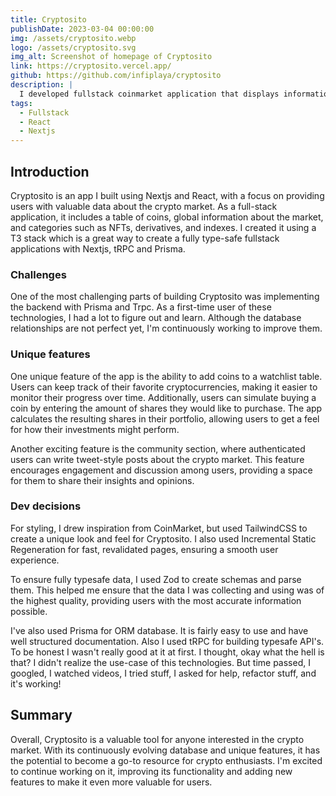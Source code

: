 ```yaml
---
title: Cryptosito
publishDate: 2023-03-04 00:00:00
img: /assets/cryptosito.webp
logo: /assets/cryptosito.svg
img_alt: Screenshot of homepage of Cryptosito
link: https://cryptosito.vercel.app/
github: https://github.com/infiplaya/cryptosito
description: |
  I developed fullstack coinmarket application that displays informations about cryptocurrencies.
tags:
  - Fullstack
  - React
  - Nextjs
---
```


## Introduction
Cryptosito is an app I built using Nextjs and React, with a focus on providing users with valuable data about the crypto market. As a full-stack application, it includes a table of coins, global information about the market, and categories such as NFTs, derivatives, and indexes. I created it using a T3 stack which is a great way to create a fully type-safe fullstack applications with Nextjs, tRPC and Prisma.

### Challenges
One of the most challenging parts of building Cryptosito was implementing the backend with Prisma and Trpc. As a first-time user of these technologies, I had a lot to figure out and learn. Although the database relationships are not perfect yet, I'm continuously working to improve them.

### Unique features
One unique feature of the app is the ability to add coins to a watchlist table. Users can keep track of their favorite cryptocurrencies, making it easier to monitor their progress over time. Additionally, users can simulate buying a coin by entering the amount of shares they would like to purchase. The app calculates the resulting shares in their portfolio, allowing users to get a feel for how their investments might perform.

Another exciting feature is the community section, where authenticated users can write tweet-style posts about the crypto market. This feature encourages engagement and discussion among users, providing a space for them to share their insights and opinions.

### Dev decisions
For styling, I drew inspiration from CoinMarket, but used TailwindCSS to create a unique look and feel for Cryptosito. I also used Incremental Static Regeneration for fast, revalidated pages, ensuring a smooth user experience.

To ensure fully typesafe data, I used Zod to create schemas and parse them. This helped me ensure that the data I was collecting and using was of the highest quality, providing users with the most accurate information possible.

I've also used Prisma for ORM database. It is fairly easy to use and have well structured documentation. Also I used tRPC for building typesafe API's. To be honest I wasn't really good at it at first. I thought, okay what the hell is that? I didn't realize the use-case of this technologies. But time passed, I googled, I watched videos, I tried stuff, I asked for help, refactor stuff, and it's working!

## Summary
Overall, Cryptosito is a valuable tool for anyone interested in the crypto market. With its continuously evolving database and unique features, it has the potential to become a go-to resource for crypto enthusiasts. I'm excited to continue working on it, improving its functionality and adding new features to make it even more valuable for users.

